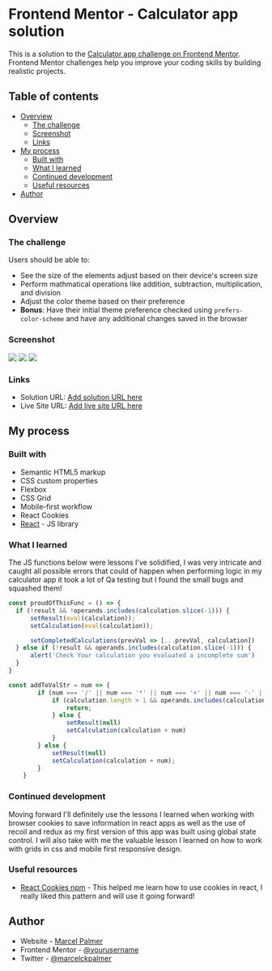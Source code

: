 # Frontend Mentor - Calculator app solution

This is a solution to the [Calculator app challenge on Frontend Mentor](https://www.frontendmentor.io/challenges/calculator-app-9lteq5N29). Frontend Mentor challenges help you improve your coding skills by building realistic projects. 

## Table of contents

- [Overview](#overview)
  - [The challenge](#the-challenge)
  - [Screenshot](#screenshot)
  - [Links](#links)
- [My process](#my-process)
  - [Built with](#built-with)
  - [What I learned](#what-i-learned)
  - [Continued development](#continued-development)
  - [Useful resources](#useful-resources)
- [Author](#author)

## Overview

### The challenge

Users should be able to:

- See the size of the elements adjust based on their device's screen size
- Perform mathmatical operations like addition, subtraction, multiplication, and division
- Adjust the color theme based on their preference
- **Bonus**: Have their initial theme preference checked using `prefers-color-scheme` and have any additional changes saved in the browser

### Screenshot

![](./src/screenshots/screenshotT1.png)
![](./src/screenshots/screenshotT2.png)
![](./src/screenshots/screenshotT3.png)

### Links

- Solution URL: [Add solution URL here](https://calculatorapp-marcel.netlify.app)
- Live Site URL: [Add live site URL here](https://calculatorapp-marcel.netlify.app)

## My process

### Built with

- Semantic HTML5 markup
- CSS custom properties
- Flexbox
- CSS Grid
- Mobile-first workflow
- React Cookies
- [React](https://reactjs.org/) - JS library

### What I learned

  The JS functions below were lessons I've solidified, I was very intricate and caught all possible errors that could of happen when performing logic in my calculator app it took a lot of Qa testing but I found the small bugs and squashed them!

```js
const proudOfThisFunc = () => {
  if (!result && !operands.includes(calculation.slice(-1))) {
      setResult(eval(calculation));
      setCalculation(eval(calculation));

      setCompletedCalculations(prevVal => [...prevVal, calculation])
  } else if (!result && operands.includes(calculation.slice(-1))) {
      alert('Check Your calculation you evaluated a incomplete sum')
  }
}

const addToValStr = num => {
        if (num === '/' || num === '*' || num === '+' || num === '-' || num === '.'){
            if (calculation.length > 1 && operands.includes(calculation.slice(-1))) {
                return;
            } else {
                setResult(null)
                setCalculation(calculation + num)
            }
        } else {
            setResult(null)
            setCalculation(calculation + num);
        }
    }
```

### Continued development

Moving forward I'll definitely use the lessons I learned when working with browser cookies to save information in react apps as well as the use of recoil and redux as my first version of this app was built using global state control. I will also take with me the valuable lesson I learned on how to work with grids in css and mobile first responsive design.

### Useful resources

- [React Cookies npm](https://www.npmjs.com/package/react-cookie) - This helped me learn how to use cookies in react, I really liked this pattern and will use it going forward!

## Author

- Website - [Marcel Palmer](https://calculatorapp-marcel.netlify.app)
- Frontend Mentor - [@yourusername](https://www.frontendmentor.io/profile/Marcelckp)
- Twitter - [@marcelckpalmer](https://www.twitter.com/marcelckpalmer)

